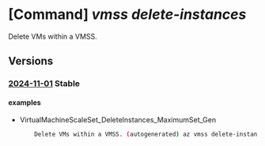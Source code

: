 # [Command] _vmss delete-instances_

Delete VMs within a VMSS.

## Versions

### [2024-11-01](/Resources/mgmt-plane/L3N1YnNjcmlwdGlvbnMve30vcmVzb3VyY2Vncm91cHMve30vcHJvdmlkZXJzL21pY3Jvc29mdC5jb21wdXRlL3ZpcnR1YWxtYWNoaW5lc2NhbGVzZXRzL3t9L2RlbGV0ZQ==/2024-11-01.xml) **Stable**

<!-- mgmt-plane /subscriptions/{}/resourcegroups/{}/providers/microsoft.compute/virtualmachinescalesets/{}/delete 2024-11-01 -->

#### examples

- VirtualMachineScaleSet_DeleteInstances_MaximumSet_Gen
    ```bash
        Delete VMs within a VMSS. (autogenerated) az vmss delete-instances --instance-ids 0 --name MyScaleSet --resource-group MyResourceGroup
    ```
